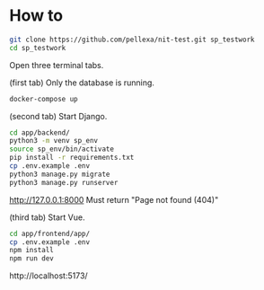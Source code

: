 # How to

```bash
git clone https://github.com/pellexa/nit-test.git sp_testwork
cd sp_testwork
```

Open three terminal tabs.

(first tab) Only the database is running.

```bash
docker-compose up
```

(second tab) Start Django.

```bash
cd app/backend/
python3 -m venv sp_env
source sp_env/bin/activate
pip install -r requirements.txt
cp .env.example .env
python3 manage.py migrate
python3 manage.py runserver
```

http://127.0.0.1:8000 Must return "Page not found (404)"

(third tab) Start Vue.

```bash
cd app/frontend/app/
cp .env.example .env
npm install
npm run dev
```

http://localhost:5173/
